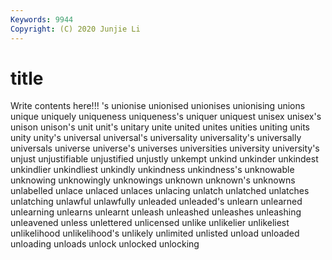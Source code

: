 ```yaml
---
Keywords: 9944
Copyright: (C) 2020 Junjie Li
---
```


# title

Write contents here!!!
's 
unionise 
unionised 
unionises 
unionising 
unions
unique 
uniquely 
uniqueness 
uniqueness's 
uniquer 
uniquest 
unisex 
unisex's 
unison 
unison's
unit 
unit's 
unitary 
unite 
united 
unites 
unities 
uniting 
units 
unity
unity's 
universal 
universal's 
universality 
universality's 
universally 
universals 
universe 
universe's 
universes
universities 
university 
university's 
unjust 
unjustifiable 
unjustified 
unjustly 
unkempt 
unkind 
unkinder
unkindest 
unkindlier 
unkindliest 
unkindly 
unkindness 
unkindness's 
unknowable 
unknowing 
unknowingly 
unknowings
unknown 
unknown's 
unknowns 
unlabelled 
unlace 
unlaced 
unlaces 
unlacing 
unlatch 
unlatched
unlatches 
unlatching 
unlawful 
unlawfully 
unleaded 
unleaded's 
unlearn 
unlearned 
unlearning 
unlearns
unlearnt 
unleash 
unleashed 
unleashes 
unleashing 
unleavened 
unless 
unlettered 
unlicensed 
unlike
unlikelier 
unlikeliest 
unlikelihood 
unlikelihood's 
unlikely 
unlimited 
unlisted 
unload 
unloaded 
unloading
unloads 
unlock 
unlocked 
unlocking 
